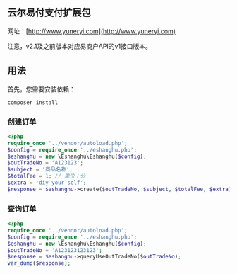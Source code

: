 ## 云尔易付支付扩展包

网址：[http://www.yuneryi.com](http://www.yuneryi.com)

注意，v2.1及之前版本对应易商户API的v1接口版本。

## 用法

首先，您需要安装依赖：

```
composer install
```

### 创建订单


```php
<?php
require_once '../vendor/autoload.php';
$config = require_once '../eshanghu.php';
$eshanghu = new \Eshanghu\Eshanghu($config);
$outTradeNo = 'A123123';
$subject = '商品名称';
$totalFee = 1; // 单位：分
$extra = 'diy your self';
$response = $eshanghu->create($outTradeNo, $subject, $totalFee, $extra);
```

### 查询订单

```php
<?php
require_once '../vendor/autoload.php';
$config = require_once '../eshanghu.php';
$eshanghu = new \Eshanghu\Eshanghu($config);
$outTradeNo = 'A123123123123';
$response = $eshanghu->queryUseOutTradeNo($outTradeNo);
var_dump($response);
```
